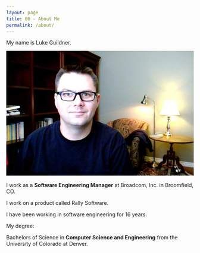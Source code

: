 ```yaml
---
layout: page
title: 00 - About Me
permalink: /about/
---
```


My name is Luke Guildner.

![](/resources/guildner.jpg "Luke Guildner")

I work as a **Software Engineering Manager** at Broadcom, Inc. in Broomfield, CO.

I work on a product called Rally Software.

I have been working in software engineering for 16 years.

My degree: 

Bachelors of Science in **Computer Science and Engineering** from the University of Colorado at Denver.